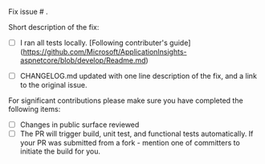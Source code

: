 Fix issue # .

Short description of the fix:

- [ ] I ran all tests locally. [Following contributer's guide] (https://github.com/Microsoft/ApplicationInsights-aspnetcore/blob/develop/Readme.md)
- [ ] CHANGELOG.md updated with one line description of the fix, and a link to the original issue.


For significant contributions please make sure you have completed the following items:

- [ ] Changes in public surface reviewed
- [ ] The PR will trigger build, unit test, and functional tests automatically. If your PR was submitted from a fork - mention one of committers to initiate the build for you.
